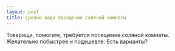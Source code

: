 ```yaml
---
layout: post 
title: Срочно надо посещение соляной комнаты 
--- 
```

Товарищи, помогите, требуется посещение соляной комнаты. Желательно побыстрее и подешевле. Есть варианты?